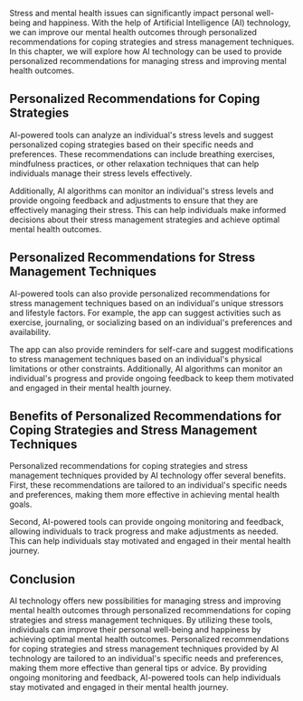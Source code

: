 

Stress and mental health issues can significantly impact personal well-being and happiness. With the help of Artificial Intelligence (AI) technology, we can improve our mental health outcomes through personalized recommendations for coping strategies and stress management techniques. In this chapter, we will explore how AI technology can be used to provide personalized recommendations for managing stress and improving mental health outcomes.

Personalized Recommendations for Coping Strategies
--------------------------------------------------

AI-powered tools can analyze an individual's stress levels and suggest personalized coping strategies based on their specific needs and preferences. These recommendations can include breathing exercises, mindfulness practices, or other relaxation techniques that can help individuals manage their stress levels effectively.

Additionally, AI algorithms can monitor an individual's stress levels and provide ongoing feedback and adjustments to ensure that they are effectively managing their stress. This can help individuals make informed decisions about their stress management strategies and achieve optimal mental health outcomes.

Personalized Recommendations for Stress Management Techniques
-------------------------------------------------------------

AI-powered tools can also provide personalized recommendations for stress management techniques based on an individual's unique stressors and lifestyle factors. For example, the app can suggest activities such as exercise, journaling, or socializing based on an individual's preferences and availability.

The app can also provide reminders for self-care and suggest modifications to stress management techniques based on an individual's physical limitations or other constraints. Additionally, AI algorithms can monitor an individual's progress and provide ongoing feedback to keep them motivated and engaged in their mental health journey.

Benefits of Personalized Recommendations for Coping Strategies and Stress Management Techniques
-----------------------------------------------------------------------------------------------

Personalized recommendations for coping strategies and stress management techniques provided by AI technology offer several benefits. First, these recommendations are tailored to an individual's specific needs and preferences, making them more effective in achieving mental health goals.

Second, AI-powered tools can provide ongoing monitoring and feedback, allowing individuals to track progress and make adjustments as needed. This can help individuals stay motivated and engaged in their mental health journey.

Conclusion
----------

AI technology offers new possibilities for managing stress and improving mental health outcomes through personalized recommendations for coping strategies and stress management techniques. By utilizing these tools, individuals can improve their personal well-being and happiness by achieving optimal mental health outcomes. Personalized recommendations for coping strategies and stress management techniques provided by AI technology are tailored to an individual's specific needs and preferences, making them more effective than general tips or advice. By providing ongoing monitoring and feedback, AI-powered tools can help individuals stay motivated and engaged in their mental health journey.
